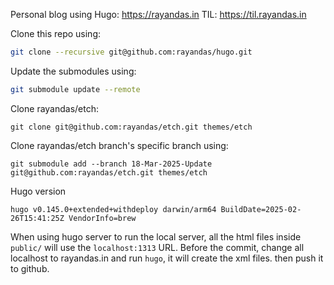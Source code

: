 Personal blog using Hugo:
https://rayandas.in
TIL:
https://til.rayandas.in

Clone this repo using:
```bash
git clone --recursive git@github.com:rayandas/hugo.git
```
Update the submodules using:
```bash
git submodule update --remote
``` 
Clone rayandas/etch:
```
git clone git@github.com:rayandas/etch.git themes/etch
```

Clone rayandas/etch branch's specific branch using:
```
git submodule add --branch 18-Mar-2025-Update git@github.com:rayandas/etch.git themes/etch
```

Hugo version
```
hugo v0.145.0+extended+withdeploy darwin/arm64 BuildDate=2025-02-26T15:41:25Z VendorInfo=brew
```

When using hugo server to run the local server, all the html files inside `public/` will use the `localhost:1313` URL. Before the commit, change all localhost to rayandas.in and run `hugo`, it will create the xml files. then push it to github. 
